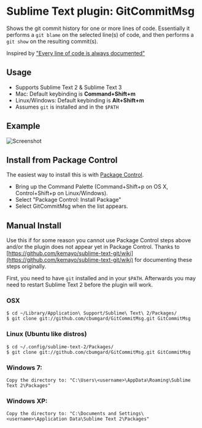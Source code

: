 # Sublime Text plugin: GitCommitMsg

Shows the git commit history for one or more lines of code.
Essentially it performs a ```git blame``` on the selected line(s) of code,
and then performs a ```git show``` on the resulting commit(s).

Inspired by ["Every line of code is always documented"](http://mislav.uniqpath.com/2014/02/hidden-documentation/)

## Usage

 * Supports Sublime Text 2 & Sublime Text 3
 * Mac: Default keybinding is __Command+Shift+m__
 * Linux/Windows: Default keybinding is __Alt+Shift+m__
 * Assumes ```git``` is installed and in the ```$PATH```

## Example

![Screenshot](https://i.cloudup.com/UI1EZ841Zd.png)

## Install from Package Control

The easiest way to install this is with [Package Control](http://wbond.net/sublime\_packages/package\_control).

 * Bring up the Command Palette (Command+Shift+p on OS X, Control+Shift+p on Linux/Windows).
 * Select "Package Control: Install Package"
 * Select GitCommitMsg when the list appears.

## Manual Install

Use this if for some reason you cannot use Package Control steps above and/or the plugin does not appear yet in Package Control. Thanks to [https://github.com/kemayo/sublime-text-git/wiki](https://github.com/kemayo/sublime-text-git/wiki) for documenting these steps originally.

First, you need to have `git` installed and in your `$PATH`. Afterwards you may need to restart Sublime Text 2 before the plugin will work.

### OSX

    $ cd ~/Library/Application\ Support/Sublime\ Text\ 2/Packages/
    $ git clone git://github.com/cbumgard/GitCommitMsg.git GitCommitMsg

### Linux (Ubuntu like distros)

    $ cd ~/.config/sublime-text-2/Packages/
    $ git clone git://github.com/cbumgard/GitCommitMsg.git GitCommitMsg

### Windows 7:

    Copy the directory to: "C:\Users\<username>\AppData\Roaming\Sublime Text 2\Packages"

### Windows XP:

    Copy the directory to: "C:\Documents and Settings\<username>\Application Data\Sublime Text 2\Packages"
